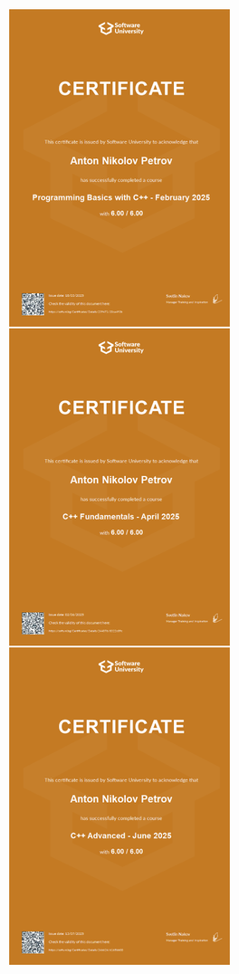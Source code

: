 <div align="center" display="flex">
    <img src="./certs/cpp-basics.jpg" alt="html_css" width="390" height="561">
    <img src="./certs/cpp-fundamentals.jpg" alt="html_css" width="390" height="561">
    <img src="./certs/cpp-advanced.jpg" alt="html_css" width="390" height="561">
</div>